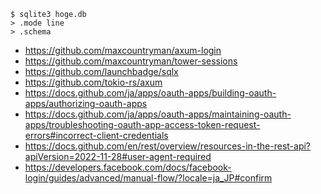 ```
$ sqlite3 hoge.db
> .mode line
> .schema
```

- https://github.com/maxcountryman/axum-login
- https://github.com/maxcountryman/tower-sessions
- https://github.com/launchbadge/sqlx
- https://github.com/tokio-rs/axum
- https://docs.github.com/ja/apps/oauth-apps/building-oauth-apps/authorizing-oauth-apps
- https://docs.github.com/ja/apps/oauth-apps/maintaining-oauth-apps/troubleshooting-oauth-app-access-token-request-errors#incorrect-client-credentials
- https://docs.github.com/en/rest/overview/resources-in-the-rest-api?apiVersion=2022-11-28#user-agent-required
- https://developers.facebook.com/docs/facebook-login/guides/advanced/manual-flow/?locale=ja_JP#confirm